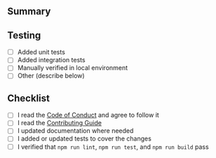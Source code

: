 ## Summary

<!-- Provide a brief summary of your changes. Link to any relevant issues. -->

## Testing

- [ ] Added unit tests
- [ ] Added integration tests
- [ ] Manually verified in local environment
- [ ] Other (describe below)

<!-- Describe how you tested your changes. -->

## Checklist

- [ ] I read the [Code of Conduct](../CODE_OF_CONDUCT.md) and agree to follow it
- [ ] I read the [Contributing Guide](../CONTRIBUTING.md)
- [ ] I updated documentation where needed
- [ ] I added or updated tests to cover the changes
- [ ] I verified that `npm run lint`, `npm run test`, and `npm run build` pass
